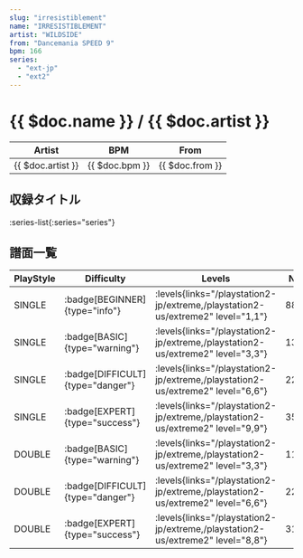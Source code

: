 ```yaml
---
slug: "irresistiblement"
name: "IRRESISTIBLEMENT"
artist: "WILDSIDE"
from: "Dancemania SPEED 9"
bpm: 166
series:
  - "ext-jp"
  - "ext2"
---
```


# {{ $doc.name }} / {{ $doc.artist }}

|Artist|BPM|From|
|------|---|----|
|{{ $doc.artist }}|{{ $doc.bpm }}|{{ $doc.from }}|

## 収録タイトル

:series-list{:series="series"}

## 譜面一覧

|PlayStyle|Difficulty|Levels|Notes|Movie|
|---------|----------|------|-----|-----|
|SINGLE| :badge[BEGINNER]{type="info"}| :levels{links="/playstation2-jp/extreme,/playstation2-us/extreme2" level="1,1"}|88/0||
|SINGLE| :badge[BASIC]{type="warning"}| :levels{links="/playstation2-jp/extreme,/playstation2-us/extreme2" level="3,3"}|135/10||
|SINGLE| :badge[DIFFICULT]{type="danger"}| :levels{links="/playstation2-jp/extreme,/playstation2-us/extreme2" level="6,6"}|220/3||
|SINGLE| :badge[EXPERT]{type="success"}| :levels{links="/playstation2-jp/extreme,/playstation2-us/extreme2" level="9,9"}|355/3||
|DOUBLE| :badge[BASIC]{type="warning"}| :levels{links="/playstation2-jp/extreme,/playstation2-us/extreme2" level="3,3"}|110/3||
|DOUBLE| :badge[DIFFICULT]{type="danger"}| :levels{links="/playstation2-jp/extreme,/playstation2-us/extreme2" level="6,6"}|228/3||
|DOUBLE| :badge[EXPERT]{type="success"}| :levels{links="/playstation2-jp/extreme,/playstation2-us/extreme2" level="8,8"}|312/6||

